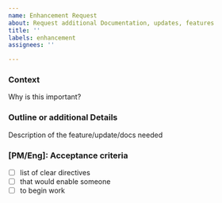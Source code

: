 ```yaml
---
name: Enhancement Request
about: Request additional Documentation, updates, features
title: ''
labels: enhancement
assignees: ''

---
```


### Context
Why is this important? 

### Outline or additional Details
Description of the feature/update/docs needed

### [PM/Eng]: Acceptance criteria
- [ ] list of clear directives
- [ ] that would enable someone
- [ ] to begin work
